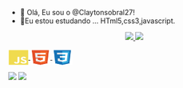 - 👋 Olá, Eu sou o @Claytonsobral27!
- 🌱Eu estou estudando ... HTml5,css3,javascript.
 
 

<div align="center">
  <a href="https://github.com/Claytonsobral27">
  <img height="180em" src="https://github-readme-stats.vercel.app/api?username=Claytonsobral27&show_icons=true&theme=dracula&include_all_commits=true&count_private=true"/>
  <img height="180em" src="https://github-readme-stats.vercel.app/api/top-langs/?username=Claytonsobral27&layout=compact&langs_count=7&theme=dracula"/>
</div>
  <div style="display: inline_block"><br>
  <img align="center" alt="Clayton-Js" height="30" width="40" src="https://raw.githubusercontent.com/devicons/devicon/master/icons/javascript/javascript-plain.svg">
  <img align="center" alt="-Clayton" height="30" width="40" src="https://raw.githubusercontent.com/devicons/devicon/master/icons/html5/html5-original.svg">
  <img align="center" alt="Clayton-CSS" height="30" width="40" src="https://raw.githubusercontent.com/devicons/devicon/master/icons/css3/css3-original.svg">
  
</div>
  
  
  <div>
 
  <a href="https:/https://www.instagram.com/clayton_sobral/" target="_blank"><img src="https://img.shields.io/badge/-Instagram-%23E4405F?style=for-the-badge&logo=instagram&logoColor=white" target="_blank"></a>
  <a href = "mailto:contatorafaballerini@gmail.com"><img src="https://img.shields.io/badge/-Gmail-%23333?style=for-the-badge&logo=gmail&logoColor=white" target="_blank"></a>

    
  </div>
  

